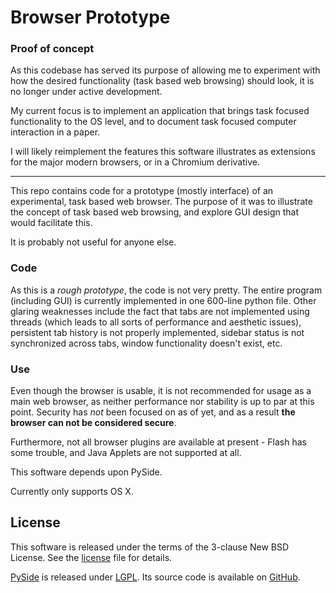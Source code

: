 # Browser Prototype
### Proof of concept
As this codebase has served its purpose of allowing me to experiment with how the desired functionality (task based web browsing) should look, it is no longer under active development.

My current focus is to implement an application that brings task focused functionality to the OS level, and to document task focused computer interaction in a paper.

I will likely reimplement the features this software illustrates as extensions for the major modern browsers, or in a Chromium derivative.

---

This repo contains code for a prototype (mostly interface) of an experimental, task based web browser. The purpose of it was to illustrate the concept of task based web browsing, and explore GUI design that would facilitate this.

It is probably not useful for anyone else.

### Code
As this is a *rough prototype*, the code is not very pretty.
The entire program (including GUI) is currently implemented in one 600-line python file.
Other glaring weaknesses include the fact that tabs are not implemented using threads (which leads to all sorts of performance and aesthetic issues), persistent tab history is not properly implemented, sidebar status is not synchronized across tabs, window functionality doesn't exist, etc.

### Use
Even though the browser is usable, it is not recommended for usage as a main web browser, as neither performance nor stability is up to par at this point.
Security has _not_ been focused on as of yet, and as a result **the browser can not be considered secure**.

Furthermore, not all browser plugins are available at present - Flash has some trouble, and Java Applets are not supported at all.

This software depends upon PySide.

Currently only supports OS X.


## License
This software is released under the terms of the 3-clause New BSD License. See the [license](LICENSE.txt) file for details.

[PySide](https://wiki.qt.io/PySide) is released under [LGPL](https://www.gnu.org/copyleft/lesser.html).
Its source code is available on [GitHub](https://github.com/PySide).
